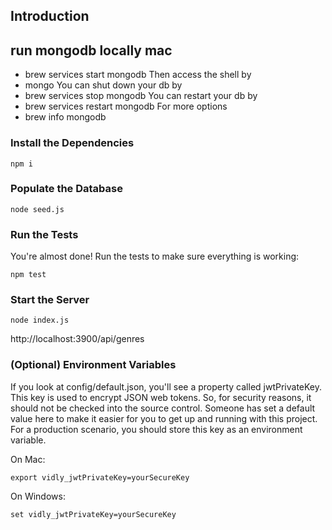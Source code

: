 ## Introduction

run mongodb locally mac
------------------------
- brew services start mongodb
Then access the shell by
- mongo
You can shut down your db by
- brew services stop mongodb
You can restart your db by
- brew services restart mongodb
For more options
- brew info mongodb

### Install the Dependencies

    npm i

### Populate the Database

    node seed.js

### Run the Tests

You're almost done! Run the tests to make sure everything is working:

    npm test

### Start the Server

    node index.js

http://localhost:3900/api/genres


### (Optional) Environment Variables

If you look at config/default.json, you'll see a property called jwtPrivateKey. This key is used to encrypt JSON web tokens. So, for security reasons, it should not be checked into the source control. Someone has set a default value here to make it easier for you to get up and running with this project. For a production scenario, you should store this key as an environment variable.

On Mac:

    export vidly_jwtPrivateKey=yourSecureKey

On Windows:

    set vidly_jwtPrivateKey=yourSecureKey
